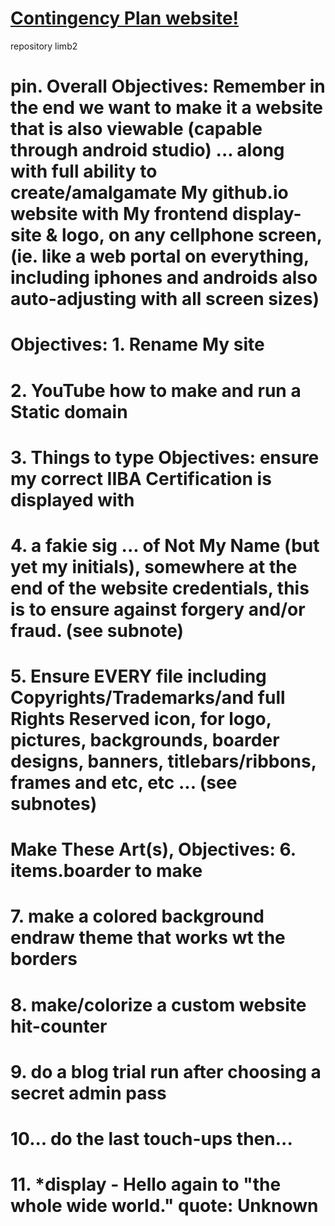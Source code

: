# <a href="https://endraw.github.io/contingencyplan/index.html">Contingency Plan website!</a>

repository limb2

# pin. Overall Objectives: Remember in the end we want to make it a website that is also viewable (capable through android studio) ... along with full ability to create/amalgamate My github.io website with My frontend display-site & logo, on any cellphone screen, (ie. like a web portal on everything, including iphones and androids also auto-adjusting with all screen sizes)<a/>

# Objectives: 1. Rename My site<a/>
# 2. YouTube how to make and run a Static domain<a/>

# 3. Things to type Objectives: ensure my correct IIBA Certification is displayed with<a/>
# 4. a fakie sig ... of Not My Name (but yet my initials), somewhere at the end of the website credentials, this is to ensure against forgery and/or fraud. (see subnote)<a/>
# 5. Ensure EVERY file including Copyrights/Trademarks/and full Rights Reserved icon, for logo, pictures, backgrounds, boarder designs, banners, titlebars/ribbons, frames and etc, etc ... (see subnotes)<a/>
# Make These Art(s), Objectives: 6. items.boarder to make<a/>
# 7. make a colored background endraw theme that works wt the borders<a/>
# 8. make/colorize a custom website hit-counter<a/>
# 9. do a blog trial run after choosing a secret admin pass<a/>
# 10... do the last touch-ups then...<a/>
# 11. *display - Hello again to "the whole wide world." quote: Unknown<a/>
